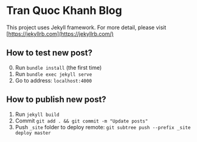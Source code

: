 # Tran Quoc Khanh Blog

This project uses Jekyll framework. For more detail, please visit [https://jekyllrb.com](https://jekyllrb.com/)

## How to test new post?
0. Run ```bundle install``` (the first time)
1. Run ```bundle exec jekyll serve```
2. Go to address: `localhost:4000`

## How to publish new post?
1. Run ```jekyll build```
2. Commit ```git add . && git commit -m "Update posts"```
3. Push ```_site``` folder to deploy remote: ```git subtree push --prefix _site deploy master```